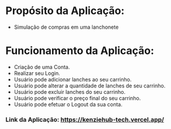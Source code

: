 # **Propósito da Aplicação:**
- Simulação de compras em uma lanchonete

#

# **Funcionamento da Aplicação:**
- Criação de uma Conta.
- Realizar seu Login.
- Usuário pode adicionar lanches ao seu carrinho.
- Usuário pode alterar a quantidade de lanches de seu carrinho.
- Usuário pode excluir lanches do seu carrinho.
- Usuário pode verificar o preço final do seu carrinho.
- Usuário pode efetuar o Logout da sua conta.

### Link da Aplicação: https://kenziehub-tech.vercel.app/
